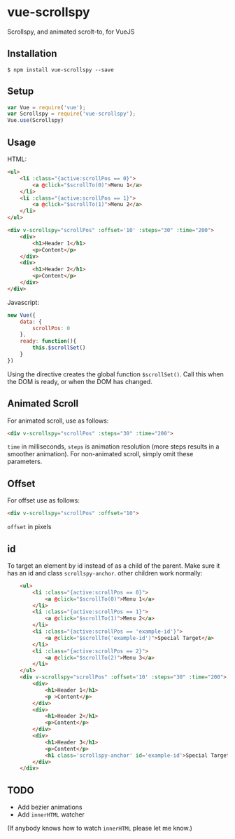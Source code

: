 # vue-scrollspy

Scrollspy, and animated scrolt-to, for VueJS

## Installation

```
$ npm install vue-scrollspy --save
```

## Setup

```js
var Vue = require('vue');
var Scrollspy = require('vue-scrollspy');
Vue.use(Scrollspy)
```

## Usage

HTML:

```html
<ul>
    <li :class="{active:scrollPos == 0}">
        <a @click="$scrollTo(0)">Menu 1</a>
    </li>
    <li :class="{active:scrollPos == 1}">
        <a @click="$scrollTo(1)">Menu 2</a>
    </li>
</ul>

<div v-scrollspy="scrollPos" :offset='10' :steps="30" :time="200">
    <div>
        <h1>Header 1</h1>
        <p>Content</p>
    </div>
    <div>
        <h1>Header 2</h1>
        <p>Content</p>
    </div>
</div>
```

Javascript:

```js
new Vue({
    data: {
        scrollPos: 0
    },
    ready: function(){
        this.$scrollSet()
    }
})
```

Using the directive creates the global function `$scrollSet()`. Call this when the DOM is ready, or when the DOM has changed.

## Animated Scroll

For animated scroll, use as follows:

```html
<div v-scrollspy="scrollPos" :steps="30" :time="200">
```

`time` in milliseconds, `steps` is animation resolution (more steps results in a smoother animation). For non-animated scroll, simply omit these parameters.

## Offset

For offset use as follows:

```html
<div v-scrollspy="scrollPos" :offset="10">
```

`offset` in pixels

## id

To target an element by id instead of as a child of the parent. Make sure it has an id and class `scrollspy-anchor`. other children work normally:

```html
    <ul>
        <li :class="{active:scrollPos == 0}">
            <a @click="$scrollTo(0)">Menu 1</a>
        </li>
        <li :class="{active:scrollPos == 1}">
            <a @click="$scrollTo(1)">Menu 2</a>
        </li>
        <li :class="{active:scrollPos == 'example-id'}">
            <a @click="$scrollTo('example-id')">Special Target</a>
        </li>
        <li :class="{active:scrollPos == 2}">
            <a @click="$scrollTo(2)">Menu 3</a>
        </li>
    </ul>
    <div v-scrollspy="scrollPos" :offset='10' :steps="30" :time="200">
        <div>
            <h1>Header 1</h1>
            <p >Content</p>
        </div>        
        <div>
            <h1>Header 2</h1>
            <p>Content</p>
        </div>      
        <div>
            <h1>Header 3</h1>
            <p>Content</p>
            <h1 class='scrollspy-anchor' id='example-id'>Special Target</h1>
        </div>
    </div>
```

## TODO

- Add bezier animations
- Add `innerHTML` watcher

(If anybody knows how to watch `innerHTML` please let me know.)

